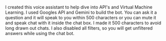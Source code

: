 I created this voice assistant to help dive into API's and Virtual Machine Learning. I used Googles API and Gemini to build the bot. You can ask it a question and it will speak to you within 500 characters or you can mute it and speak chat with it inside the chat box. I made it 500 characters to avoid long drawn out chats. I also disabled all filters, so you will get unfiltered answers while using the chat bot. 

